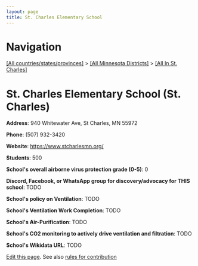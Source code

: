 ```yaml
---
layout: page
title: St. Charles Elementary School
---
```

# Navigation

[[All countries/states/provinces]](../../..) > [[All Minnesota Districts]](../..) > [[All In St. Charles]](..)

# St. Charles Elementary School (St. Charles)

**Address**: 940 Whitewater Ave, St Charles, MN 55972

**Phone**: (507) 932-3420

**Website**: <https://www.stcharlesmn.org/>

**Students**: 500

**School's overall airborne virus protection grade (0-5)**: 0

**Discord, Facebook, or WhatsApp group for discovery/advocacy for THIS school**: TODO

**School's policy on Ventilation**: TODO

**School's Ventilation Work Completion**: TODO

**School's Air-Purification**: TODO

**School's CO2 monitoring to actively drive ventilation and filtration**: TODO

**School's Wikidata URL**: TODO


[Edit this page](https://github.com/ventilate-schools/MN/edit/main/./St._Charles/St._Charles_Elementary_School.md). See also [rules for contribution](../../../contribution-rules/)